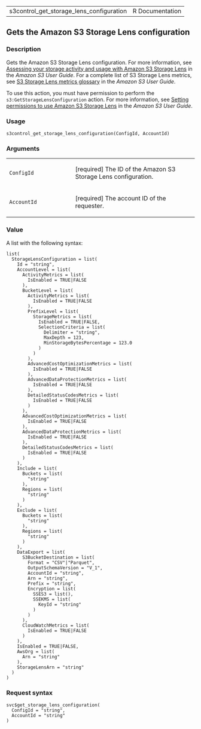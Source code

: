 <table style="width: 100%;">
<tbody>
<tr class="odd">
<td>s3control_get_storage_lens_configuration</td>
<td style="text-align: right;">R Documentation</td>
</tr>
</tbody>
</table>

## Gets the Amazon S3 Storage Lens configuration

### Description

Gets the Amazon S3 Storage Lens configuration. For more information, see
[Assessing your storage activity and usage with Amazon S3 Storage
Lens](https://docs.aws.amazon.com/AmazonS3/latest/userguide/storage_lens.html)
in the *Amazon S3 User Guide*. For a complete list of S3 Storage Lens
metrics, see [S3 Storage Lens metrics
glossary](https://docs.aws.amazon.com/AmazonS3/latest/userguide/storage_lens_metrics_glossary.html)
in the *Amazon S3 User Guide*.

To use this action, you must have permission to perform the
`s3:GetStorageLensConfiguration` action. For more information, see
[Setting permissions to use Amazon S3 Storage
Lens](https://docs.aws.amazon.com/AmazonS3/latest/userguide/storage_lens_iam_permissions.html)
in the *Amazon S3 User Guide*.

### Usage

    s3control_get_storage_lens_configuration(ConfigId, AccountId)

### Arguments

<table>
<colgroup>
<col style="width: 35%" />
<col style="width: 65%" />
</colgroup>
<tbody>
<tr class="odd">
<td><code
id="s3control_get_storage_lens_configuration_:_ConfigId">ConfigId</code></td>
<td><p>[required] The ID of the Amazon S3 Storage Lens
configuration.</p></td>
</tr>
<tr class="even">
<td><code
id="s3control_get_storage_lens_configuration_:_AccountId">AccountId</code></td>
<td><p>[required] The account ID of the requester.</p></td>
</tr>
</tbody>
</table>

### Value

A list with the following syntax:

    list(
      StorageLensConfiguration = list(
        Id = "string",
        AccountLevel = list(
          ActivityMetrics = list(
            IsEnabled = TRUE|FALSE
          ),
          BucketLevel = list(
            ActivityMetrics = list(
              IsEnabled = TRUE|FALSE
            ),
            PrefixLevel = list(
              StorageMetrics = list(
                IsEnabled = TRUE|FALSE,
                SelectionCriteria = list(
                  Delimiter = "string",
                  MaxDepth = 123,
                  MinStorageBytesPercentage = 123.0
                )
              )
            ),
            AdvancedCostOptimizationMetrics = list(
              IsEnabled = TRUE|FALSE
            ),
            AdvancedDataProtectionMetrics = list(
              IsEnabled = TRUE|FALSE
            ),
            DetailedStatusCodesMetrics = list(
              IsEnabled = TRUE|FALSE
            )
          ),
          AdvancedCostOptimizationMetrics = list(
            IsEnabled = TRUE|FALSE
          ),
          AdvancedDataProtectionMetrics = list(
            IsEnabled = TRUE|FALSE
          ),
          DetailedStatusCodesMetrics = list(
            IsEnabled = TRUE|FALSE
          )
        ),
        Include = list(
          Buckets = list(
            "string"
          ),
          Regions = list(
            "string"
          )
        ),
        Exclude = list(
          Buckets = list(
            "string"
          ),
          Regions = list(
            "string"
          )
        ),
        DataExport = list(
          S3BucketDestination = list(
            Format = "CSV"|"Parquet",
            OutputSchemaVersion = "V_1",
            AccountId = "string",
            Arn = "string",
            Prefix = "string",
            Encryption = list(
              SSES3 = list(),
              SSEKMS = list(
                KeyId = "string"
              )
            )
          ),
          CloudWatchMetrics = list(
            IsEnabled = TRUE|FALSE
          )
        ),
        IsEnabled = TRUE|FALSE,
        AwsOrg = list(
          Arn = "string"
        ),
        StorageLensArn = "string"
      )
    )

### Request syntax

    svc$get_storage_lens_configuration(
      ConfigId = "string",
      AccountId = "string"
    )
